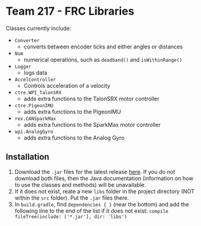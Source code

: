 # Team 217 - FRC Libraries

Classes currently include:

- `Converter`
  - converts between encoder ticks and either angles or distances
- `Num`
  - numerical operations, such as `deadband()` and `isWithinRange()`
- `Logger`
  - logs data
- `AccelController`
  - Controls acceleration of a velocity
- `ctre.WPI_TalonSRX`
  - adds extra functions to the TalonSRX motor controller
- `ctre.PigeonIMU`
  - adds extra functions to the PigeonIMU
- `rev.CANSparkMax`
  - adds extra functions to the SparkMax motor controller
- `wpi.AnalogGyro`
  - adds extra functions to the Analog Gyro

## Installation

1) Download the `.jar` files for the latest release [here](https://gitlab.com/team217/traj-217-libraries/-/releases). If you do not download both files, then the Java documentation (information on how to use the classes and methods) will be unavailable.
2) If it does not exist, reate a new `libs` folder in the project directory (NOT within the `src` folder). Put the `.jar` files there.
3) In `build.gradle`, find `dependencies { }` (near the bottom) and add the following line to the end of the list if it does not exist: `compile fileTree(include: ['*.jar'], dir: 'libs')`
